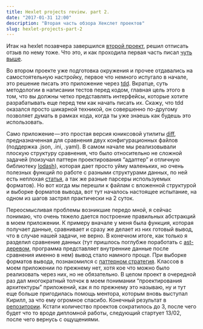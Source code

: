 ```yaml
---
title: Hexlet projects review. part 2.
date: "2017-01-31 12:00"
description: "Вторая часть обзора Хекслет проектов"
slug: hexlet-projects-part-2
---
```


Итак на hexlet позавчера завершился [второй проект](https://ru.hexlet.io/projects/3/sessions/13), решил отписать отзыв по нему тоже. Что это, и как проходила первая часть писал [чуть выше](https://dpashutskii.com/ru/hexlet-projects-part-1/).

Во втором проекте уже подготовка окружения и прочее отдавались на самостоятельную настройку, первое что немного испугало в начале, это решение писать это приложение через [tdd](https://en.wikipedia.org/wiki/Test-driven_development). Вкратце, суть методологии в написании тестов перед кодом, главная цель этого в том, что вы должны четко представлять интерфейсы, которые хотите разрабатывать еще перед тем как начать писать их. Скажу, что tdd оказался просто шикарной техникой, он совершенно по-другому позволяет думать в рамках кода, когда ты уже знаешь как будешь это использовать.

Само приложение — это простая версия юниксовой утилиты [diff](https://ru.wikipedia.org/wiki/Diff), предназначенная для сравнения двух конфигурационных файлов (поддержка .json, .ini, .yaml).
В самом начале мы реализовывали плоскую структуру сравнения, что было относительно не сложной задачей (поизучал паттерн проектирования “адаптер” и отличную библиотеку [lodash](https://lodash.com)), которая дает просто уйму маленьких, но очень полезных функций по работе с разными структурами данных, по ней есть неплохая [статья](https://habrahabr.ru/post/217515/), а так же разные парсеры используемых форматов). Но вот когда мы перешли к файлам с вложенной структурой и выборке форматов вывода, вот тут началось настоящее испытание, на одном из шагов застрял практически на 2 суток.

Переосмысливая проблемы возникшие передо мной, я сейчас понимаю, что очень тяжело дается построение правильных абстракций в моем приложении. К примеру вначале у меня была функция, которая получает данные, сравнивает и сразу же делает из них готовый вывод, что в случае нашей задачи, не верно.
В конечном итоге, как только я разделил сравнение данных (тут пришлось поглубже поработать с [ast-деревом](https://en.wikipedia.org/wiki/Abstract_syntax_tree), программа представляет внутренние данные после сравнения именно в нем) вывод стало намного проще. При выборке форматов вывода, познакомился с [паттерном стратегия](https://en.wikipedia.org/wiki/Strategy_pattern).
Классов в моем приложении по прежнему нет, хотя кое что можно было реализовать через них, но не обязательно.
В целом проект в очередной раз дал многократный толчок в моем понимании “проектирования архитектуры” приложений, как я по прежнему это называю, ну и тут еще больше пригодилась помощь ментора, которым вновь выступал Кирилл, за что ему огромное спасибо. Конечный результат в [репозитории](https://github.com/guar47/diffConfigFile).
Кстати количество проектов сократилось до 3, после чего будет что то вроде дипломной работы, следующий стартует 13/02, после чего вернусь с ощущениями.
